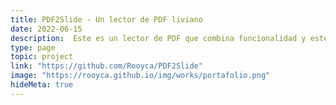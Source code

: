```yaml
---
title: PDF2Slide - Un lector de PDF liviano
date: 2022-06-15
description:  Este es un lector de PDF que combina funcionalidad y estética, brindando a los usuarios una interfaz liviana y visualmente atractiva.
type: page
topic: project
link: "https://github.com/Rooyca/PDF2Slide"
image: "https://rooyca.github.io/img/works/portafolio.png"
hideMeta: true
---
```

